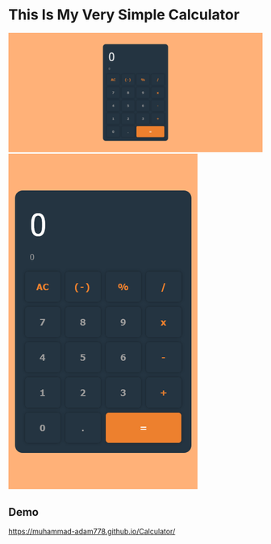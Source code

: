 # This Is My Very Simple Calculator

![Desktop](./screenshots/img-1.png)
![Mobile](./screenshots/img-2.png)

## Demo

https://muhammad-adam778.github.io/Calculator/
